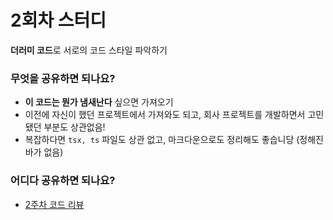 # 2회차 스터디
**더러미 코드**로 서로의 코드 스타일 파악하기

### 무엇을 공유하면 되나요?
- **이 코드는 뭔가 냄새난다** 싶으면 가져오기
- 이전에 자신이 했던 프로젝트에서 가져와도 되고, 회사 프로젝트를 개발하면서 고민됐던 부분도 상관없음!
- 복잡하다면 `tsx, ts` 파일도 상관 없고, 마크다운으로도 정리해도 좋습니당 (정해진 바가 없음)

### 어디다 공유하면 되나요?
- [2주차 코드 리뷰](https://github.com/talmood/code-review-study/discussions/categories/-2%ED%9A%8C%EC%B0%A8)
